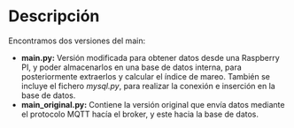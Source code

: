 # Descripción

Encontramos dos versiones del main:

- **main.py:** Versión modificada para obtener datos desde una Raspberry PI, y poder almacenarlos en una base de datos interna, para posteriormente extraerlos y calcular el índice de mareo. También se incluye el fichero *mysql.py*, para realizar la conexión e inserción en la base de datos.
- **main_original.py:** Contiene la versión original que envía datos mediante el protocolo MQTT hacía el broker, y este hacia la base de datos.
